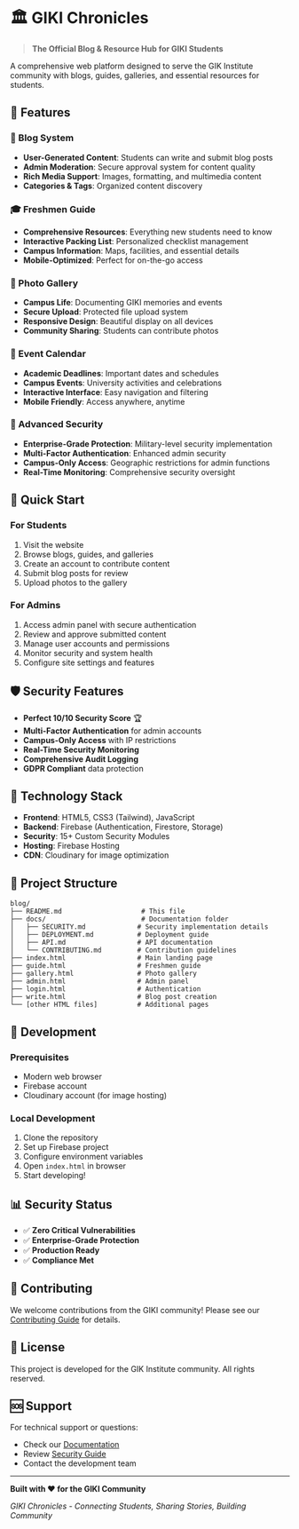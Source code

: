 # 🏛️ GIKI Chronicles

> **The Official Blog & Resource Hub for GIKI Students**

A comprehensive web platform designed to serve the GIK Institute community with blogs, guides, galleries, and essential resources for students.

## 🌟 **Features**

### **📝 Blog System**
- **User-Generated Content**: Students can write and submit blog posts
- **Admin Moderation**: Secure approval system for content quality
- **Rich Media Support**: Images, formatting, and multimedia content
- **Categories & Tags**: Organized content discovery

### **🎓 Freshmen Guide**
- **Comprehensive Resources**: Everything new students need to know
- **Interactive Packing List**: Personalized checklist management
- **Campus Information**: Maps, facilities, and essential details
- **Mobile-Optimized**: Perfect for on-the-go access

### **📸 Photo Gallery**
- **Campus Life**: Documenting GIKI memories and events
- **Secure Upload**: Protected file upload system
- **Responsive Design**: Beautiful display on all devices
- **Community Sharing**: Students can contribute photos

### **📅 Event Calendar**
- **Academic Deadlines**: Important dates and schedules
- **Campus Events**: University activities and celebrations
- **Interactive Interface**: Easy navigation and filtering
- **Mobile Friendly**: Access anywhere, anytime

### **🔐 Advanced Security**
- **Enterprise-Grade Protection**: Military-level security implementation
- **Multi-Factor Authentication**: Enhanced admin security
- **Campus-Only Access**: Geographic restrictions for admin functions
- **Real-Time Monitoring**: Comprehensive security oversight

## 🚀 **Quick Start**

### **For Students**
1. Visit the website
2. Browse blogs, guides, and galleries
3. Create an account to contribute content
4. Submit blog posts for review
5. Upload photos to the gallery

### **For Admins**
1. Access admin panel with secure authentication
2. Review and approve submitted content
3. Manage user accounts and permissions
4. Monitor security and system health
5. Configure site settings and features

## 🛡️ **Security Features**

- **Perfect 10/10 Security Score** 🏆
- **Multi-Factor Authentication** for admin accounts
- **Campus-Only Access** with IP restrictions
- **Real-Time Security Monitoring**
- **Comprehensive Audit Logging**
- **GDPR Compliant** data protection

## 📱 **Technology Stack**

- **Frontend**: HTML5, CSS3 (Tailwind), JavaScript
- **Backend**: Firebase (Authentication, Firestore, Storage)
- **Security**: 15+ Custom Security Modules
- **Hosting**: Firebase Hosting
- **CDN**: Cloudinary for image optimization

## 📁 **Project Structure**

```
blog/
├── README.md                    # This file
├── docs/                        # Documentation folder
│   ├── SECURITY.md             # Security implementation details
│   ├── DEPLOYMENT.md           # Deployment guide
│   ├── API.md                  # API documentation
│   └── CONTRIBUTING.md         # Contribution guidelines
├── index.html                  # Main landing page
├── guide.html                  # Freshmen guide
├── gallery.html                # Photo gallery
├── admin.html                  # Admin panel
├── login.html                  # Authentication
├── write.html                  # Blog post creation
└── [other HTML files]          # Additional pages
```

## 🔧 **Development**

### **Prerequisites**
- Modern web browser
- Firebase account
- Cloudinary account (for image hosting)

### **Local Development**
1. Clone the repository
2. Set up Firebase project
3. Configure environment variables
4. Open `index.html` in browser
5. Start developing!

## 📊 **Security Status**

- ✅ **Zero Critical Vulnerabilities**
- ✅ **Enterprise-Grade Protection**
- ✅ **Production Ready**
- ✅ **Compliance Met**

## 🤝 **Contributing**

We welcome contributions from the GIKI community! Please see our [Contributing Guide](docs/CONTRIBUTING.md) for details.

## 📄 **License**

This project is developed for the GIK Institute community. All rights reserved.

## 🆘 **Support**

For technical support or questions:
- Check our [Documentation](docs/)
- Review [Security Guide](docs/SECURITY.md)
- Contact the development team

---

**Built with ❤️ for the GIKI Community**

*GIKI Chronicles - Connecting Students, Sharing Stories, Building Community*

